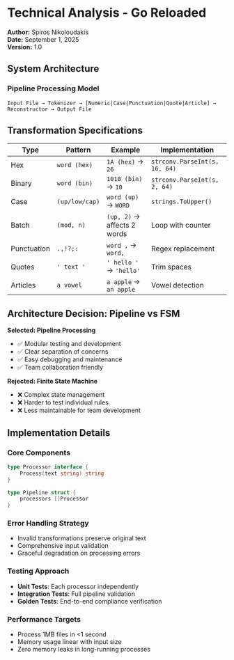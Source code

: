 # Technical Analysis - Go Reloaded

**Author:** Spiros Nikoloudakis  
**Date:** September 1, 2025  
**Version:** 1.0

## System Architecture

### Pipeline Processing Model
```
Input File → Tokenizer → [Numeric|Case|Punctuation|Quote|Article] → Reconstructor → Output File
```

## Transformation Specifications

| Type | Pattern | Example | Implementation |
|------|---------|---------|----------------|
| Hex | `word (hex)` | `1A (hex)` → `26` | `strconv.ParseInt(s, 16, 64)` |
| Binary | `word (bin)` | `1010 (bin)` → `10` | `strconv.ParseInt(s, 2, 64)` |
| Case | `(up/low/cap)` | `word (up)` → `WORD` | `strings.ToUpper()` |
| Batch | `(mod, n)` | `(up, 2)` → affects 2 words | Loop with counter |
| Punctuation | `.,!?;:` | `word ,` → `word,` | Regex replacement |
| Quotes | `' text '` | `' hello '` → `'hello'` | Trim spaces |
| Articles | `a vowel` | `a apple` → `an apple` | Vowel detection |

## Architecture Decision: Pipeline vs FSM

**Selected: Pipeline Processing**
- ✅ Modular testing and development
- ✅ Clear separation of concerns  
- ✅ Easy debugging and maintenance
- ✅ Team collaboration friendly

**Rejected: Finite State Machine**
- ❌ Complex state management
- ❌ Harder to test individual rules
- ❌ Less maintainable for team development

## Implementation Details

### Core Components
```go
type Processor interface {
    Process(text string) string
}

type Pipeline struct {
    processors []Processor
}
```

### Error Handling Strategy
- Invalid transformations preserve original text
- Comprehensive input validation
- Graceful degradation on processing errors

### Testing Approach
- **Unit Tests**: Each processor independently
- **Integration Tests**: Full pipeline validation  
- **Golden Tests**: End-to-end compliance verification

### Performance Targets
- Process 1MB files in <1 second
- Memory usage linear with input size
- Zero memory leaks in long-running processes
